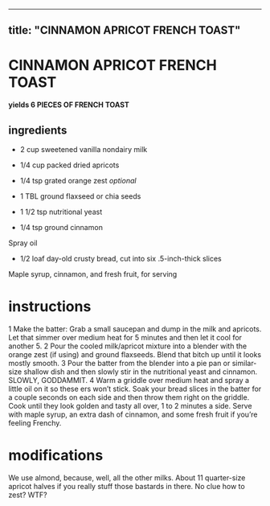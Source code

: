 

	
---
title: "CINNAMON APRICOT FRENCH TOAST"
---
# CINNAMON APRICOT FRENCH TOAST
#### yields 6 PIECES OF FRENCH TOAST
## ingredients
* 2 cup sweetened vanilla nondairy milk

* 1/4 cup packed dried apricots

* 1/4 tsp grated orange zest *optional*

* 1 TBL ground flaxseed or chia seeds

* 1 1/2 tsp nutritional yeast

* 1/4 tsp ground cinnamon

Spray oil
* 1/2 loaf day-old crusty bread, cut into six .5-inch-thick slices

Maple syrup, cinnamon, and fresh fruit, for serving

# instructions
1 Make the batter: Grab a small saucepan and dump in the milk and apricots. Let that    simmer over medium heat for 5 minutes and then let it cool for another 5.
2 Pour the cooled milk/apricot mixture into a blender with the orange zest (if using) and ground flaxseeds. Blend that bitch up until it looks mostly smooth.
3 Pour the batter from the blender into a pie pan or similar-size shallow dish and then slowly stir in the nutritional yeast and cinnamon. SLOWLY, GODDAMMIT.
4 Warm a griddle over medium heat and spray a little oil on it so these  ers won’t stick. Soak your bread slices in the batter for a couple seconds on each side and then throw them right on the griddle. Cook until they look golden and tasty all over, 1 to 2 minutes a side. Serve with maple syrup, an extra dash of cinnamon, and some fresh fruit if you’re feeling Frenchy.

# modifications

We use almond, because, well,   all the other milks.
 About 11 quarter-size apricot halves if you really stuff those bastards in there.
 No clue how to zest?
 WTF?
	
	
